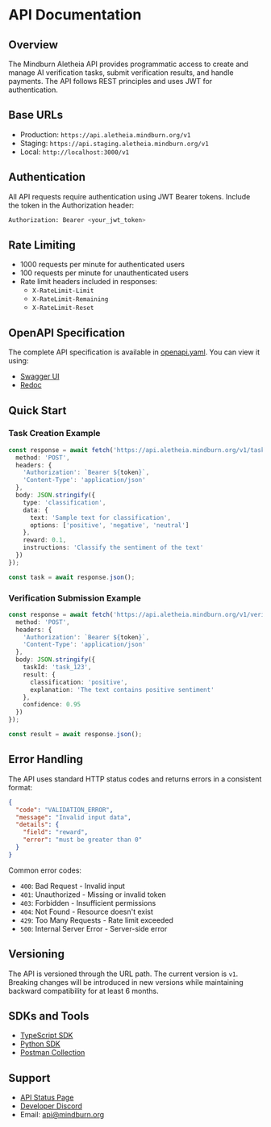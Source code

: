 # API Documentation

## Overview

The Mindburn Aletheia API provides programmatic access to create and manage AI verification tasks, submit verification results, and handle payments. The API follows REST principles and uses JWT for authentication.

## Base URLs

- Production: `https://api.aletheia.mindburn.org/v1`
- Staging: `https://api.staging.aletheia.mindburn.org/v1`
- Local: `http://localhost:3000/v1`

## Authentication

All API requests require authentication using JWT Bearer tokens. Include the token in the Authorization header:

```bash
Authorization: Bearer <your_jwt_token>
```

## Rate Limiting

- 1000 requests per minute for authenticated users
- 100 requests per minute for unauthenticated users
- Rate limit headers included in responses:
  - `X-RateLimit-Limit`
  - `X-RateLimit-Remaining`
  - `X-RateLimit-Reset`

## OpenAPI Specification

The complete API specification is available in [openapi.yaml](./openapi.yaml). You can view it using:
- [Swagger UI](https://api.aletheia.mindburn.org/docs)
- [Redoc](https://api.aletheia.mindburn.org/redoc)

## Quick Start

### Task Creation Example

```typescript
const response = await fetch('https://api.aletheia.mindburn.org/v1/tasks', {
  method: 'POST',
  headers: {
    'Authorization': `Bearer ${token}`,
    'Content-Type': 'application/json'
  },
  body: JSON.stringify({
    type: 'classification',
    data: {
      text: 'Sample text for classification',
      options: ['positive', 'negative', 'neutral']
    },
    reward: 0.1,
    instructions: 'Classify the sentiment of the text'
  })
});

const task = await response.json();
```

### Verification Submission Example

```typescript
const response = await fetch('https://api.aletheia.mindburn.org/v1/verification/submit', {
  method: 'POST',
  headers: {
    'Authorization': `Bearer ${token}`,
    'Content-Type': 'application/json'
  },
  body: JSON.stringify({
    taskId: 'task_123',
    result: {
      classification: 'positive',
      explanation: 'The text contains positive sentiment'
    },
    confidence: 0.95
  })
});

const result = await response.json();
```

## Error Handling

The API uses standard HTTP status codes and returns errors in a consistent format:

```json
{
  "code": "VALIDATION_ERROR",
  "message": "Invalid input data",
  "details": {
    "field": "reward",
    "error": "must be greater than 0"
  }
}
```

Common error codes:
- `400`: Bad Request - Invalid input
- `401`: Unauthorized - Missing or invalid token
- `403`: Forbidden - Insufficient permissions
- `404`: Not Found - Resource doesn't exist
- `429`: Too Many Requests - Rate limit exceeded
- `500`: Internal Server Error - Server-side error

## Versioning

The API is versioned through the URL path. The current version is `v1`. Breaking changes will be introduced in new versions while maintaining backward compatibility for at least 6 months.

## SDKs and Tools

- [TypeScript SDK](https://github.com/mindburn/aletheia-ts)
- [Python SDK](https://github.com/mindburn/aletheia-py)
- [Postman Collection](./postman/aletheia.json)

## Support

- [API Status Page](https://status.aletheia.mindburn.org)
- [Developer Discord](https://discord.gg/mindburn)
- Email: api@mindburn.org 